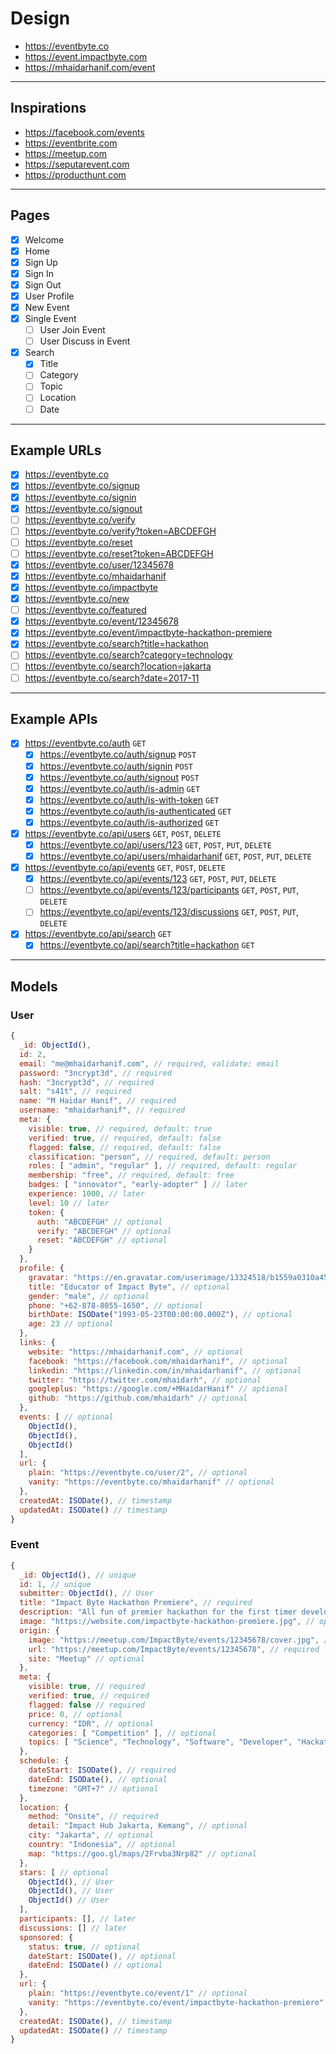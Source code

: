 # Design

- https://eventbyte.co
- https://event.impactbyte.com
- https://mhaidarhanif.com/event

--------------------------------------------------------------------------------

## Inspirations

- https://facebook.com/events
- https://eventbrite.com
- https://meetup.com
- https://seputarevent.com
- https://producthunt.com

--------------------------------------------------------------------------------

## Pages

- [x] Welcome
- [x] Home
- [x] Sign Up
- [x] Sign In
- [x] Sign Out
- [x] User Profile
- [x] New Event
- [x] Single Event
  - [ ] User Join Event
  - [ ] User Discuss in Event
- [x] Search
  - [x] Title
  - [ ] Category
  - [ ] Topic
  - [ ] Location
  - [ ] Date

--------------------------------------------------------------------------------

## Example URLs

- [x] https://eventbyte.co
- [x] https://eventbyte.co/signup
- [x] https://eventbyte.co/signin
- [x] https://eventbyte.co/signout
- [ ] https://eventbyte.co/verify
- [ ] https://eventbyte.co/verify?token=ABCDEFGH
- [ ] https://eventbyte.co/reset
- [ ] https://eventbyte.co/reset?token=ABCDEFGH
- [x] https://eventbyte.co/user/12345678
- [x] https://eventbyte.co/mhaidarhanif
- [x] https://eventbyte.co/impactbyte
- [x] https://eventbyte.co/new
- [ ] https://eventbyte.co/featured
- [x] https://eventbyte.co/event/12345678
- [x] https://eventbyte.co/event/impactbyte-hackathon-premiere
- [x] https://eventbyte.co/search?title=hackathon
- [ ] https://eventbyte.co/search?category=technology
- [ ] https://eventbyte.co/search?location=jakarta
- [ ] https://eventbyte.co/search?date=2017-11

--------------------------------------------------------------------------------

## Example APIs

- [x] https://eventbyte.co/auth `GET`
  - [x] https://eventbyte.co/auth/signup `POST`
  - [x] https://eventbyte.co/auth/signin `POST`
  - [x] https://eventbyte.co/auth/signout `POST`
  - [x] https://eventbyte.co/auth/is-admin `GET`
  - [x] https://eventbyte.co/auth/is-with-token `GET`
  - [x] https://eventbyte.co/auth/is-authenticated `GET`
  - [x] https://eventbyte.co/auth/is-authorized `GET`
- [x] https://eventbyte.co/api/users `GET`, `POST`, `DELETE`
  - [x] https://eventbyte.co/api/users/123 `GET`, `POST`, `PUT`, `DELETE`
  - [x] https://eventbyte.co/api/users/mhaidarhanif `GET`, `POST`, `PUT`, `DELETE`
- [x] https://eventbyte.co/api/events `GET`, `POST`, `DELETE`
  - [x] https://eventbyte.co/api/events/123 `GET`, `POST`, `PUT`, `DELETE`
  - [ ] https://eventbyte.co/api/events/123/participants `GET`, `POST`, `PUT`, `DELETE`
  - [ ] https://eventbyte.co/api/events/123/discussions `GET`, `POST`, `PUT`, `DELETE`
- [x] https://eventbyte.co/api/search `GET`
  - [x] https://eventbyte.co/api/search?title=hackathon `GET`

--------------------------------------------------------------------------------

## Models

### User

```js
{
  _id: ObjectId(),
  id: 2,
  email: "me@mhaidarhanif.com", // required, validate: email
  password: "3ncrypt3d", // required
  hash: "3ncrypt3d", // required
  salt: "s41t", // required
  name: "M Haidar Hanif", // required
  username: "mhaidarhanif", // required
  meta: {
    visible: true, // required, default: true
    verified: true, // required, default: false
    flagged: false, // required, default: false
    classification: "person", // required, default: person
    roles: [ "admin", "regular" ], // required, default: regular
    membership: "free", // required, default: free
    badges: [ "innovator", "early-adopter" ] // later
    experience: 1000, // later
    level: 10 // later
    token: {
      auth: "ABCDEFGH" // optional
      verify: "ABCDEFGH" // optional
      reset: "ABCDEFGH" // optional
    }
  },
  profile: {
    gravatar: "https://en.gravatar.com/userimage/13324518/b1559a0310a452e00c09eeb24465d0a3?size=200", // optional
    title: "Educator of Impact Byte", // optional
    gender: "male", // optional
    phone: "+62-878-8055-1650", // optional
    birthDate: ISODate("1993-05-23T00:00:00.000Z"), // optional
    age: 23 // optional
  },
  links: {
    website: "https://mhaidarhanif.com", // optional
    facebook: "https://facebook.com/mhaidarhanif", // optional
    linkedin: "https://linkedin.com/in/mhaidarhanif", // optional
    twitter: "https://twitter.com/mhaidarh", // optional
    googleplus: "https://google.com/+MHaidarHanif" // optional
    github: "https://github.com/mhaidarh" // optional
  },
  events: [ // optional
    ObjectId(),
    ObjectId(),
    ObjectId()
  ],
  url: {
    plain: "https://eventbyte.co/user/2", // optional
    vanity: "https://eventbyte.co/mhaidarhanif" // optional
  },
  createdAt: ISODate(), // timestamp
  updatedAt: ISODate() // timestamp
}
```

### Event

```js
{
  _id: ObjectId(), // unique
  id: 1, // unique
  submitter: ObjectId(), // User
  title: "Impact Byte Hackathon Premiere", // required
  description: "All fun of premier hackathon for the first timer developers.", // optional
  image: "https://website.com/impactbyte-hackathon-premiere.jpg", // optional
  origin: {
    image: "https://meetup.com/ImpactByte/events/12345678/cover.jpg", // optional
    url: "https://meetup.com/ImpactByte/events/12345678", // required
    site: "Meetup" // optional
  },
  meta: {
    visible: true, // required
    verified: true, // required
    flagged: false // required
    price: 0, // optional
    currency: "IDR", // optional
    categories: [ "Competition" ], // optional
    topics: [ "Science", "Technology", "Software", "Developer", "Hackathon" ], // optional
  },
  schedule: {
    dateStart: ISODate(), // required
    dateEnd: ISODate(), // optional
    timezone: "GMT+7" // optional
  },
  location: {
    method: "Onsite", // required
    detail: "Impact Hub Jakarta, Kemang", // optional
    city: "Jakarta", // optional
    country: "Indonesia", // optional
    map: "https://goo.gl/maps/2Frvba3Nrp82" // optional
  },
  stars: [ // optional
    ObjectId(), // User
    ObjectId(), // User
    ObjectId() // User
  ],
  participants: [], // later
  discussions: [] // later
  sponsored: {
    status: true, // optional
    dateStart: ISODate(), // optional
    dateEnd: ISODate() // optional
  },
  url: {
    plain: "https://eventbyte.co/event/1" // optional
    vanity: "https://eventbyte.co/event/impactbyte-hackathon-premiere" // optional
  },
  createdAt: ISODate(), // timestamp
  updatedAt: ISODate() // timestamp
}
```
